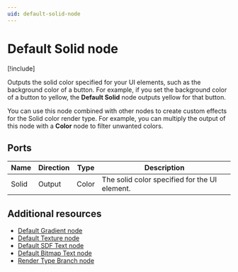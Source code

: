 ```yaml
---
uid: default-solid-node
---
```


# Default Solid node

[!include[](include_note_uitk.md)]

Outputs the solid color specified for your UI elements, such as the background color of a button. For example, if you set the background color of a button to yellow, the **Default Solid** node outputs yellow for that button.

You can use this node combined with other nodes to create custom effects for the Solid color render type. For example, you can multiply the output of this node with a **Color** node to filter unwanted colors.

## Ports

| Name     | Direction | Type    | Description                                   |
|----------|-----------|---------|-----------------------------------------------|
| Solid    | Output    | Color   | The solid color specified for the UI element. |

## Additional resources

- [Default Gradient node](xref:default-gradient-node)
- [Default Texture node](xref:default-texture-node)
- [Default SDF Text node](xref:default-sdf-text-node)
- [Default Bitmap Text node](xref:default-bitmap-text-node)
- [Render Type Branch node](xref:render-type-branch-node)